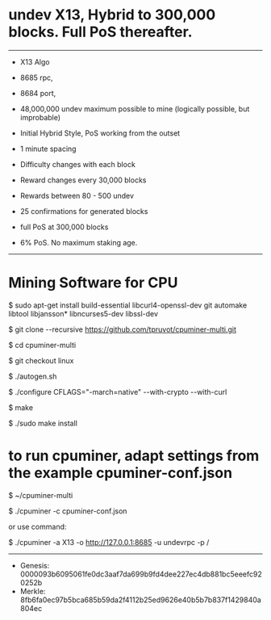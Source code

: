 # undev X13, Hybrid to 300,000 blocks. Full PoS thereafter.
------

- X13 Algo
- 8685 rpc, 
- 8684  port, 

- 48,000,000 undev maximum possible to mine (logically possible, but improbable)
- Initial Hybrid Style, PoS working from the outset
- 1 minute spacing
- Difficulty changes with each block
- Reward changes every 30,000 blocks
- Rewards between 80 - 500 undev
- 25 confirmations for generated blocks

- full PoS at 300,000 blocks
- 6% PoS. No maximum staking age.


-------



# Mining Software for CPU

$ sudo apt-get install build-essential libcurl4-openssl-dev git automake libtool libjansson* libncurses5-dev libssl-dev

$ git clone --recursive https://github.com/tpruvot/cpuminer-multi.git

$ cd cpuminer-multi

$ git checkout linux

$ ./autogen.sh

$ ./configure CFLAGS="-march=native" --with-crypto --with-curl

$ make

$ ./sudo make install


# to run cpuminer, adapt settings from the example cpuminer-conf.json


$ ~/cpuminer-multi


$ ./cpuminer -c cpuminer-conf.json


or use command: 


$ ./cpuminer -a X13 -o http://127.0.0.1:8685 -u undevrpc -p / 




------

- Genesis: 0000093b6095061fe0dc3aaf7da699b9fd4dee227ec4db881bc5eeefc920252b
- Merkle: 8fb6fa0ec97b5bca685b59da2f4112b25ed9626e40b5b7b837f1429840a804ec
